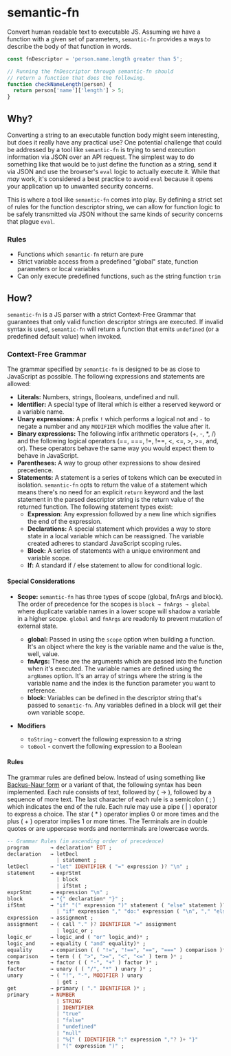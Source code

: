 # semantic-fn

Convert human readable text to executable JS. Assuming we have a function with a given set of parameters, `semantic-fn` provides a ways to describe the body of that function in words.

```js
const fnDescriptor = 'person.name.length greater than 5';

// Running the fnDescriptor through semantic-fn should
// return a function that does the following.
function checkNameLength(person) {
  return person['name']['length'] > 5;
}
```

## Why?

Converting a string to an executable function body might seem interesting, but does it really have any practical use? One potential challenge that could be addressed by a tool like `semantic-fn` is trying to send execution information via JSON over an API request. The simplest way to do something like that would be to just define the function as a string, send it via JSON and use the browser's `eval` logic to actually execute it. While that _may_ work, it's considered a best practice to avoid `eval` because it opens your application up to unwanted security concerns.

This is where a tool like `semantic-fn` comes into play. By defining a strict set of rules for the function descriptor string, we can allow for function logic to be safely transmitted via JSON without the same kinds of security concerns that plague `eval`.

### Rules

- Functions which `semantic-fn` return are pure
- Strict variable access from a predefined "global" state, function parameters or local variables
- Can only execute predefined functions, such as the string function `trim`

## How?

`semantic-fn` is a JS parser with a strict Context-Free Grammar that guarantees that only valid function descriptor strings are executed. If invalid syntax is used, `semantic-fn` will return a function that emits `undefined` (or a predefined default value) when invoked.

### Context-Free Grammar

The grammar specified by `semantic-fn` is designed to be as close to JavaScript as possible. The following expressions and statements are allowed:

- **Literals:** Numbers, strings, Booleans, undefined and null.
- **Identifier:** A special type of literal which is either a reserved keyword or a variable name.
- **Unary expressions:** A prefix `!` which performs a logical not and `-` to negate a number and any `MODIFIER` which modifies the value after it.
- **Binary expressions:** The following infix arithmetic operators (+, -, \*, /) and the following logical operators (==, ===, !=, !==, <, <=, >, >=, and, or). These operators behave the same way you would expect them to behave in JavaScript.
- **Parentheses:** A way to group other expressions to show desired precedence.
- **Statements:** A statement is a series of tokens which can be executed in isolation. `semantic-fn` opts to return the value of a statement which means there's no need for an explicit `return` keyword and the last statement in the parsed descriptor string is the return value of the returned function. The following statement types exist:
  - **Expression**: Any expression followed by a new line which signifies the end of the expression.
  - **Declarations:** A special statement which provides a way to store state in a local variable which can be reassigned. The variable created adheres to standard JavaScript scoping rules.
  - **Block:** A series of statements with a unique environment and variable scope.
  - **If:** A standard if / else statement to allow for conditional logic.

#### Special Considerations

- **Scope:** `semantic-fn` has three types of scope (global, fnArgs and block). The order of precedence for the scopes is `block → fnArgs → global` where duplicate variable names in a lower scope will shadow a variable in a higher scope. `global` and `fnArgs` are readonly to prevent mutation of external state.

  - **global:** Passed in using the `scope` option when building a function. It's an object where the key is the variable name and the value is the, well, value.
  - **fnArgs:** These are the arguments which are passed into the function when it's executed. The variable names are defined using the `argNames` option. It's an array of strings where the string is the variable name and the index is the function parameter you want to reference.
  - **block:** Variables can be defined in the descriptor string that's passed to `semantic-fn`. Any variables defined in a block will get their own variable scope.

- **Modifiers**
  - `toString` - convert the following expression to a string
  - `toBool` - convert the following expression to a Boolean

#### Rules

The grammar rules are defined below. Instead of using something like [Backus-Naur form](https://en.wikipedia.org/wiki/Backus-Naur_form) or a variant of that, the following syntax has been implemented. Each rule consists of text, followed by ( → ), followed by a sequence of more text. The last character of each rule is a semicolon ( ; ) which indicates the end of the rule. Each rule may use a pipe ( | ) operator to express a choice. The star ( \* ) operator implies 0 or more times and the plus ( + ) operator implies 1 or more times. The Terminals are in double quotes or are uppercase words and nonterminals are lowercase words.

```haskell
-- Grammar Rules (in ascending order of precedence)
program       → declaration* EOT ;
declaration   → letDecl
                | statement ;
letDecl       → "let" IDENTIFIER ( "=" expression )? "\n" ;
statement     → exprStmt
                | block
                | ifStmt ;
exprStmt      → expression "\n" ;
block         → "{" declaration* "}" ;
ifStmt        → "if" "(" expression ")" statement ( "else" statement )?
                | "if" expression "," "do:" expression ( "\n", "," "else:" expression "\n" ) ;
expression    → assignment ;
assignment    → ( call "." )? IDENTIFIER "=" assignment
                | logic_or ;
logic_or      → logic_and ( "or" logic_and)* ;
logic_and     → equality ( "and" equality)* ;
equality      → comparison ( ( "!=", "!==", "==", "===" ) comparison )* ;
comparison    → term ( ( ">", ">=", "<", "<=" ) term )* ;
term          → factor ( ( "-", "+" ) factor )* ;
factor        → unary ( ( "/", "*" ) unary )* ;
unary         → ( "!", "-", MODIFIER ) unary
                | get ;
get           → primary ( "." IDENTIFIER )* ;
primary       → NUMBER
                | STRING
                | IDENTIFIER
                | "true"
                | "false"
                | "undefined"
                | "null"
                | "%{" ( IDENTIFIER ":" expression ","? )+ "}"
                | "(" expression ")" ;
```
